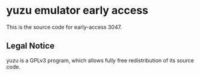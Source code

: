yuzu emulator early access
=============

This is the source code for early-access 3047.

## Legal Notice

yuzu is a GPLv3 program, which allows fully free redistribution of its source code.